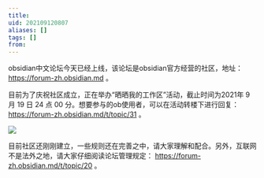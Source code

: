 ```yaml
---
title: 
uid: 202109120807
aliases: []
tags: []
from: 
---
```

obsidian中文论坛今天已经上线，该论坛是obsidian官方经营的社区，地址： https://forum-zh.obsidian.md 。

目前为了庆祝社区成立，正在举办“晒晒我的工作区”活动，截止时间为2021年 9 月 19 日 24 点 00 分。想要参与的ob使用者，可以在活动转楼下进行回复： https://forum-zh.obsidian.md/t/topic/31 。

![](https://gitee.com/cyddgi/picture-store/raw/master/img/20210912081323.png)

目前社区还刚刚建立，一些规则还在完善之中，请大家理解和配合。另外，互联网不是法外之地，请大家仔细阅读论坛管理规定： https://forum-zh.obsidian.md/t/topic/20 。